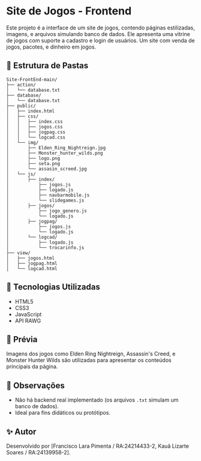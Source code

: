 # Site de Jogos - Frontend

Este projeto é a interface de um site de jogos, contendo páginas estilizadas, imagens, e arquivos simulando banco de dados. Ele apresenta uma vitrine de jogos com suporte a cadastro e login de usuários. Um site com venda de jogos, pacotes, e dinheiro em jogos.

## 📁 Estrutura de Pastas

```
Site-FrontEnd-main/
├── action/
│   └── database.txt
├── database/
│   └── database.txt
├── public/
│   ├── index.html
│   ├── css/
│   │   ├── index.css
│   │   ├── jogos.css
│   │   ├── jogpag.css
│   │   └── logcad.css
│   └── img/
│       ├── Elden_Ring_Nightreign.jpg
│       ├── Monster_hunter_wilds.png
│       ├── logo.png
│       ├── seta.png
│       └── assasin_screed.jpg
│   └── js/
│       ├── index/
│           ├── jogos.js
│           ├── logado.js
│           ├── navbarmobile.js
│           └── slidegames.js
│       ├── jogos/
│           ├── jogo_genero.js
│           └── logado.js
│       ├── jogpag/
│           ├── jogos.js
│           └── logado.js
│       └── logcad/
│           ├── logado.js
│           └── trocarinfo.js
├── view/
│   ├── jogos.html
│   ├── jogpag.html
│   └── logcad.html

```

## 🧰 Tecnologias Utilizadas

- HTML5
- CSS3
- JavaScript
- API RAWG

## 📸 Prévia

Imagens dos jogos como Elden Ring Nightreign, Assassin's Creed, e Monster Hunter Wilds são utilizadas para apresentar os conteúdos principais da página.

## 📌 Observações

- Não há backend real implementado (os arquivos `.txt` simulam um banco de dados).
- Ideal para fins didáticos ou protótipos.

## ✨ Autor

Desenvolvido por [Francisco Lara Pimenta / RA:24214433-2, Kauâ Lizarte Soares / RA:24139958-2].
